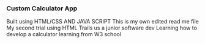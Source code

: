 ### Custom Calculator App
Built using HTML/CSS AND JAVA SCRIPT
This is my own edited read me file
My second trial using HTML
Trails us a junior software dev
Learning how to develop a calculator
learning from W3 school